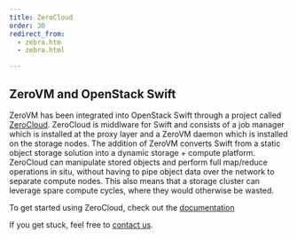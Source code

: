 ```yaml
---
title: ZeroCloud
order: 30
redirect_from:
  - zebra.htm
  - zebra.html

---
```


<div class="four columns omega" style="float: right">
  <span class="illo openstack"></span>
</div>

## ZeroVM and OpenStack Swift

ZeroVM has been integrated into OpenStack Swift through a project called
[ZeroCloud](https://github.com/zerovm/zerocloud). ZeroCloud is
middlware for Swift and consists of a job manager which is installed at the
proxy layer and a ZeroVM daemon which is installed on the storage nodes. The
addition of ZeroVM converts Swift from a static object storage solution into a
dynamic storage + compute platform. ZeroCloud can manipulate stored objects and
perform full map/reduce operations in situ, without having to pipe
object data over the network to separate compute nodes. This also means that a
storage cluster can leverage spare compute cycles, where they would otherwise
be wasted.


To get started using ZeroCloud, check out the
[documentation](https://zerovm.readthedocs.org/en/latest/zerocloud/overview.html)

If you get stuck, feel free to
[contact us](https://zerovm.readthedocs.org/contact.html).
